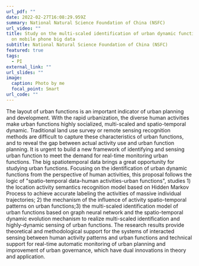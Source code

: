 ```yaml
---
url_pdf: ""
date: 2022-02-27T16:08:29.959Z
summary: National Natural Science Foundation of China (NSFC)
url_video: ""
title: Study on the multi-scaled identification of urban dynamic functions based
  on mobile phone big data
subtitle: National Natural Science Foundation of China (NSFC)
featured: true
tags:
  - PI
external_link: ""
url_slides: ""
image:
  caption: Photo by me
  focal_point: Smart
url_code: ""
---
```


The layout of urban functions is an important indicator of urban planning and development. With the rapid urbanization, the diverse human activities make urban functions highly socialized, multi-scaled and spatio-temporal dynamic. Traditional land use survey or remote sensing recognition methods are difficult to capture these characteristics of urban functions, and to reveal the gap between actual activity use and urban function planning. It is urgent to build a new framework of identifying and sensing urban function to meet the demand for real-time monitoring urban functions. The big spatiotemporal data brings a great opportunity for studying urban functions. Focusing on the identification of urban dynamic functions from the perspective of human activities, this proposal follows the logic of "spatio-temporal data-human activities-urban functions", studies 1) the location activity semantics recognition model based on Hidden Markov Process to achieve accurate labeling the activities of massive individual trajectories; 2) the mechanism of the influence of activity spatio-temporal patterns on urban functions;3) the multi-scaled identification model of urban functions based on graph neural network and the spatio-temporal dynamic evolution mechanism to realize multi-scaled identification and highly-dynamic sensing of urban functions. The research results provide theoretical and methodological support for the systems of interacted sensing between human activity patterns and urban functions and technical support for real-time automatic monitoring of urban planning and improvement of urban governance, which have dual innovations in theory and application.